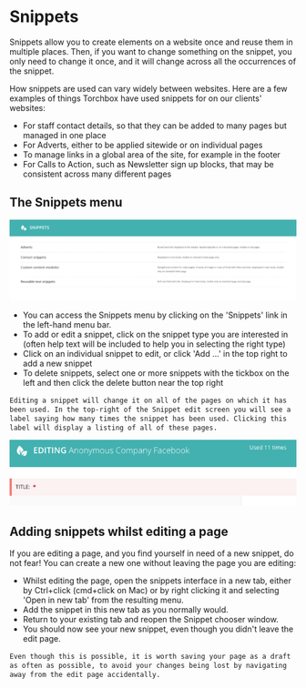 # Snippets

Snippets allow you to create elements on a website once and reuse them in multiple places. Then, if you want to change something on the snippet, you only need to change it once, and it will change across all the occurrences of the snippet.

How snippets are used can vary widely between websites. Here are a few examples of things Torchbox have used snippets for on our clients' websites:

-   For staff contact details, so that they can be added to many pages but managed in one place
-   For Adverts, either to be applied sitewide or on individual pages
-   To manage links in a global area of the site, for example in the footer
-   For Calls to Action, such as Newsletter sign up blocks, that may be consistent across many different pages

## The Snippets menu

![](../../_static/images/screen33_snippet_menu.png)

-   You can access the Snippets menu by clicking on the 'Snippets' link in the left-hand menu bar.
-   To add or edit a snippet, click on the snippet type you are interested in (often help text will be included to help you in selecting the right type)
-   Click on an individual snippet to edit, or click 'Add ...' in the top right to add a new snippet
-   To delete snippets, select one or more snippets with the tickbox on the left and then click the delete button near the top right

```{Warning}
Editing a snippet will change it on all of the pages on which it has been used. In the top-right of the Snippet edit screen you will see a label saying how many times the snippet has been used. Clicking this label will display a listing of all of these pages.
```

![](../../_static/images/screen34_snippet_used_times.png)

## Adding snippets whilst editing a page

If you are editing a page, and you find yourself in need of a new snippet, do not fear! You can create a new one without leaving the page you are editing:

-   Whilst editing the page, open the snippets interface in a new tab, either by Ctrl+click (cmd+click on Mac) or by right clicking it and selecting 'Open in new tab' from the resulting menu.
-   Add the snippet in this new tab as you normally would.
-   Return to your existing tab and reopen the Snippet chooser window.
-   You should now see your new snippet, even though you didn't leave the edit page.

```{Note}
Even though this is possible, it is worth saving your page as a draft as often as possible, to avoid your changes being lost by navigating away from the edit page accidentally.
```
